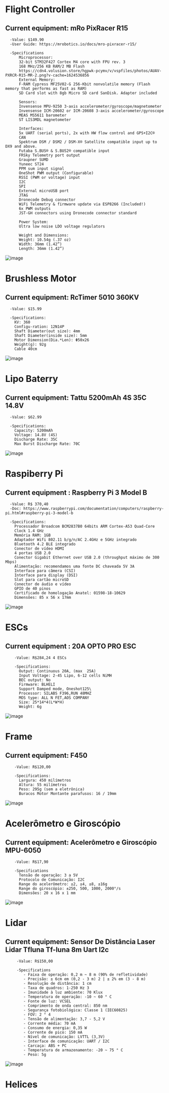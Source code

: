 # Flight Controller

  ## Current equipment: mRo PixRacer R15
      -Value: $149.90
      -User Guide: https://mrobotics.io/docs/mro-pixracer-r15/
      
      -Specifications
          Microprocessor:
          32-bit STM32F427 Cortex M4 core with FPU rev. 3
          168 MHz/256 KB RAM/2 MB Flash
          https://cdn4.volusion.store/hgpwk-pcymv/v/vspfiles/photos/AUAV-PXRCR-R15-MR-2.png?v-cache=1624536856
          External Memory:
          F-RAM Cypress MF25V02-G 256-Kbit nonvolatile memory (Flash memory that performs as fast as RAM)
          SD Card slot with 8gb Micro SD card SanDisk. Adapter included
          
          Sensors:
          Invensense MPU-9250 3-axis accelerometer/gyroscope/magnetometer
          Invensense ICM-20602 or ICM-20608 3-axis accelerometer/gyroscope
          MEAS MS5611 barometer
          ST LIS3MDL magnetometer
          
          Interfaces:
          5x UART (serial ports), 2x with HW flow control and GPS+I2C®
          CAN
          Spektrum DSM / DSM2 / DSM-X® Satellite compatible input up to DX9 and above.
          Futaba S.BUS® & S.BUS2® compatible input
          FRSky Telemetry port output
          Graupner SUMD
          Yuneec ST24
          PPM sum input signal
          OneShot PWM output (Configurable)
          RSSI (PWM or voltage) input
          I2C
          SPI
          External microUSB port
          JTAG
          Dronecode Debug connector
          WiFi Telemetry & firmware update via ESP8266 (Included!)
          6x PWM outputs
          JST-GH connectors using Dronecode connector standard
          
          Power System:
          Ultra low noise LDO voltage regulators
          
          Weight and Dimensions:
          Weight: 10.54g (.37 oz)
          Width: 36mm (1.42”)
          Length: 36mm (1.42”) 

          
![image](https://github.com/Ararabots-UFMS/Drone/assets/104502725/93b5a700-d942-4206-9f2c-68af42863953)


# Brushless Motor 

  ## Current equipment: RcTimer 5010 360KV 
      -Value: $15.99

      -Specifications:
        KV: 360
        Configu-ration: 12N14P
        Shaft Diameter(out size): 4mm
        Shaft Diameter(inside size): 5mm
        Motor Dimension(Dia.*Len): Φ50х26
        Weight(g): 92g
        Cable 40cm
        
![image](https://github.com/Ararabots-UFMS/Drone/assets/104502725/b30ffee1-eafa-49cc-be3f-9938e42bcb98)



# Lipo Baterry 

  ## Current equipment: Tattu 5200mAh 4S 35C 14.8V
      -Value: $62.99

      -Specifications:
        Capacity: 5200mAh
        Voltage: 14.8V (4S)
        Discharge Rate: 35C
        Max Burst Discharge Rate: 70C
        
![image](https://github.com/Ararabots-UFMS/Drone/assets/104502725/11cc1c7f-ecb4-421e-a154-949db3037926)


# Raspiberry Pi

  ## Current equipment : Raspberry Pi 3 Model B
      -Value: R$ 370,40
      -Doc: https://www.raspberrypi.com/documentation/computers/raspberry-pi.html#raspberry-pi-3-model-b

      -Specifications:
        Processador Broadcom BCM2837B0 64bits ARM Cortex-A53 Quad-Core
        Clock 1.4 GHz
        Memória RAM: 1GB
        Adaptador Wifi 802.11 b/g/n/AC 2.4GHz e 5GHz integrado
        Bluetooth 4.2 BLE integrado
        Conector de vídeo HDMI
        4 portas USB 2.0
        Conector Gigabit Ethernet over USB 2.0 (throughput máximo de 300 Mbps)
        Alimentação: recomendamos uma fonte DC chaveada 5V 3A
        Interface para câmera (CSI)
        Interface para display (DSI)
        Slot para cartão microSD
        Conector de áudio e vídeo
        GPIO de 40 pinos
        Certificado de homologação Anatel: 01598-18-10629
        Dimensões: 85 x 56 x 17mm

![image](https://github.com/Ararabots-UFMS/Drone/assets/104502725/80f1692d-961d-4af0-9149-db91c370b296)


# ESCs 

  ## Current equipment : 20A OPTO PRO ESC
        -Value: R$284,24 4 ESCs

        -Specifications:
          Output: Continuous 20A, (max  25A)
          Input Voltage: 2-4S Lipo, 6-12 cells NiMH
          BEC output: No
          Firmware: BLHELI
          Support Damped mode, Oneshot125\
          Processor: SILABS F396,RUN 48MHZ
          MOS type: ALL N FET,AOS COMPANY
          Size: 25*14*4(L*W*H)
          Weight: 6g
  

![image](https://github.com/Ararabots-UFMS/Drone/assets/104502725/56b9f15a-7217-48ee-9f77-bfc74daabaab)



# Frame

  ## Current equipment: F450
        -Value: R$120,00

        -Specifications:
          Largura: 450 milímetros
          Altura: 55 milímetros
          Peso: 295g (sem a eletrônica)
          Buracos Motor Montante parafusos: 16 / 19mm



![image](https://github.com/Ararabots-UFMS/Drone/assets/104502725/365d088a-3c18-4dd2-ae53-4ffbd17979d8)



# Acelerômetro e Giroscópio
  ## Current equipment: Acelerômetro e Giroscópio MPU-6050
        -Value: R$17,90 
        
        -Specifications
          Tensão de operação: 3 a 5V
          Protocolo de Comunicação: I2C
          Range do acelerômetro: ±2, ±4, ±8, ±16g
          Range do giroscópio: ±250, 500, 1000, 2000°/s
          Dimensões: 20 x 16 x 1 mm
      
![image](https://github.com/Ararabots-UFMS/Drone/assets/104502725/1ea893e6-c088-4013-a052-df07e4297d9e)


# Lidar
   ## Current equipment: Sensor De Distância Laser Lidar Tfluna Tf-luna 8m Uart I2c
         -Value: R$150,00 

         -Specifications 
            - Faixa de operação: 0,2 m ~ 8 m (90% de refletividade)
            - Precisão: ± 6cm em (0,2 - 3 m) 2 | ± 2% em (3 - 8 m)
            - Resolução de distância: 1 cm
            - Taxa de quadros: 1-250 Hz 3
            - Imunidade à luz ambiente: 70 Klux
            - Temperatura de operação: -10 ~ 60 ° C
            - Fonte de luz: VCSEL
            - Comprimento de onda central: 850 nm
            - Segurança fotobiológica: Classe 1 (IEC60825)
            - FOV: 2 ° 4
            - Tensão de alimentação: 3,7 - 5,2 V
            - Corrente média: 70 mA
            - Consumo de energia: 0,35 W
            - Corrente de pico: 150 mA
            - Nível de comunicação: LVTTL (3,3V)
            - Interface de comunicação: UART / I2C
            - Carcaça: ABS + PC
            - Temperatura de armazenamento: -20 ~ 75 ° C
            - Peso: 5g

![image](https://github.com/Ararabots-UFMS/Drone/assets/104502725/7cea0136-d7a9-409e-a716-7ea590ec69eb)

# Helices



      
  
